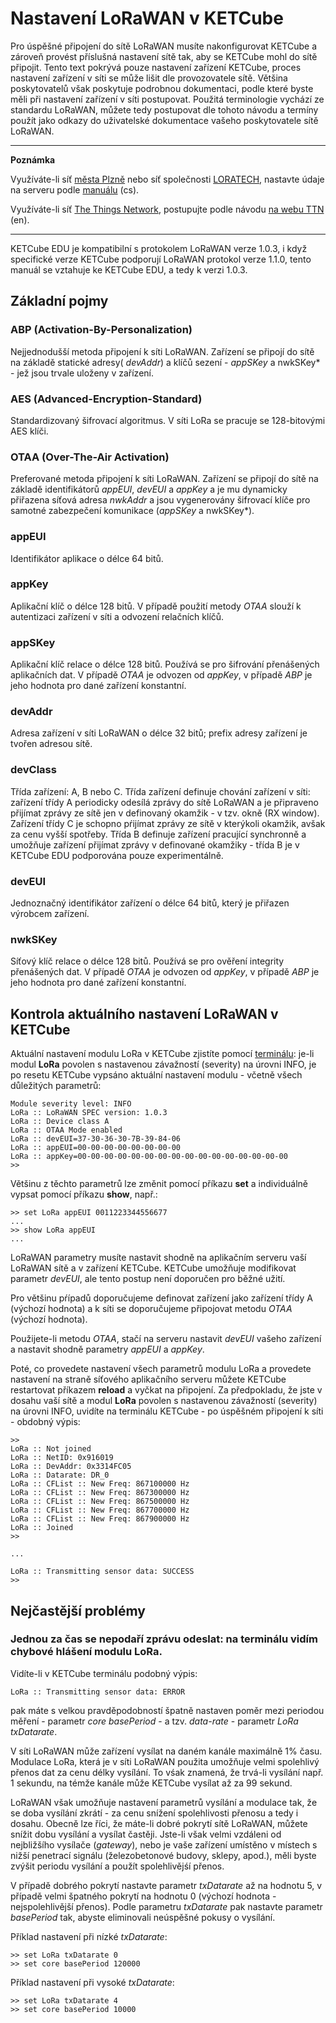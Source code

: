 # Nastavení LoRaWAN v KETCube

Pro úspěšné připojení do sítě LoRaWAN musíte nakonfigurovat KETCube a zároveň provést příslušná nastavení sítě tak, aby se KETCube mohl do sítě připojit. Tento text pokrývá pouze nastavení zařízení KETCube, proces nastavení zařízení v síti se může lišit dle provozovatele sítě. Většina poskytovatelů však poskytuje podrobnou dokumentaci, podle které byste měli při nastavení zařízení v síti postupovat. Použitá terminologie vychází ze standardu LoRaWAN, můžete tedy postupovat dle tohoto návodu a termíny použít jako odkazy do uživatelské dokumentace vašeho poskytovatele sítě LoRaWAN. 

---
**Poznámka**

Využíváte-li síť [města Plzně](https://lora.plzen.eu/) nebo síť společnosti [LORATECH](https://app.loratech.cz), nastavte údaje na serveru podle [manuálu](https://app.loratech.cz/manual.pdf) (cs).

Využíváte-li síť [The Things Network](https://www.thethingsnetwork.org/), postupujte podle návodu [na webu TTN](https://www.thethingsnetwork.org/docs/devices) (en).

---

KETCube EDU je kompatibilní s protokolem LoRaWAN verze 1.0.3, i když specifické verze KETCube podporují LoRaWAN protokol verze 1.1.0, tento manuál se vztahuje ke KETCube EDU, a tedy k verzi 1.0.3.

## Základní pojmy

### ABP (Activation-By-Personalization)
Nejjednodušší metoda připojení k síti LoRaWAN. Zařízení se připojí do sítě na základě statické adresy( *devAddr*) a klíčů sezení - *appSKey* a nwkSKey* - jež jsou trvale uloženy v zařízení.

### AES (Advanced-Encryption-Standard)
Standardizovaný šifrovací algoritmus. V síti LoRa se pracuje se 128-bitovými AES klíči.

### OTAA (Over-The-Air Activation)
Preferované metoda připojení k síti LoRaWAN. Zařízení se připojí do sítě na základě identifikátorů *appEUI*, *devEUI* a *appKey* a je mu dynamicky přiřazena síťová adresa *nwkAddr* a jsou vygenerovány šifrovací klíče pro samotné zabezpečení komunikace (*appSKey* a nwkSKey*).

### appEUI
Identifikátor aplikace o délce 64 bitů.

### appKey
Aplikační klíč o délce 128 bitů. V případě použití metody *OTAA* slouží k autentizaci zařízení v síti a odvození relačních klíčů.

### appSKey
Aplikační klíč relace o délce 128 bitů. Používá se pro šifrování přenášených aplikačních dat. V případě *OTAA* je odvozen od *appKey*, v případě *ABP* je jeho hodnota pro dané zařízení konstantní.

### devAddr
Adresa zařízení v síti LoRaWAN o délce 32 bitů; prefix adresy zařízení je tvořen adresou sítě.

### devClass
Třída zařízení: A, B nebo C. Třída zařízení definuje chování zařízení v síti: zařízení třídy A periodicky odesílá zprávy do sítě LoRaWAN a je připraveno přijímat zprávy ze sítě jen v definovaný okamžik - v tzv. okně (RX window). Zařízení třídy C je schopno pŕijímat zprávy ze sítě v kterýkoli okamžik, avšak za cenu vyšší spotřeby. Třída B definuje zařízení pracující synchronně a umožňuje zařízení přijímat zprávy v definované okamžiky - třída B je v KETCube EDU podporována pouze experimentálně.

### devEUI
Jednoznačný identifikátor zařízení o délce 64 bitů, který je přiřazen výrobcem zařízení.

### nwkSKey
Síťový klíč relace o délce 128 bitů. Používá se pro ověření integrity přenášených dat. V případě *OTAA* je odvozen od *appKey*, v případě *ABP* je jeho hodnota pro dané zařízení konstantní.

## Kontrola aktuálního nastavení LoRaWAN v KETCube
Aktuální nastavení modulu LoRa v KETCube zjistíte pomocí [terminálu](settings.md): je-li modul **LoRa** povolen s nastavenou závažností (severity) na úrovni INFO, je po resetu KETCube vypsáno aktuální nastavení modulu - včetně všech důležitých parametrů:

```
Module severity level: INFO
LoRa :: LoRaWAN SPEC version: 1.0.3
LoRa :: Device class A
LoRa :: OTAA Mode enabled
LoRa :: devEUI=37-30-36-30-7B-39-84-06
LoRa :: appEUI=00-00-00-00-00-00-00-00
LoRa :: appKey=00-00-00-00-00-00-00-00-00-00-00-00-00-00-00-00
>>
```

Většinu z těchto parametrů lze změnit pomocí příkazu **set** a individuálně vypsat pomocí příkazu **show**, např.:

```
>> set LoRa appEUI 0011223344556677
...
>> show LoRa appEUI
...
```

LoRaWAN parametry musíte nastavit shodně na aplikačním serveru vaší LoRaWAN sítě a v zařízení KETCube. KETCube umožňuje modifikovat parametr *devEUI*, ale tento postup není doporučen pro běžné užití.

Pro většinu pŕípadů doporučujeme definovat zařízení jako zařízení třídy A (výchozí hodnota) a k síti se doporučujeme připojovat metodu *OTAA* (výchozí hodnota).

Použijete-li metodu *OTAA*, stačí na serveru nastavit *devEUI* vašeho zařízení a nastavit shodně parametry *appEUI* a *appKey*.

Poté, co provedete nastavení všech parametrů modulu LoRa a provedete nastavení na straně síťového aplikačního serveru můžete KETCube restartovat příkazem **reload** a vyčkat na připojení. Za předpokladu, že jste v dosahu vaší sítě a modul **LoRa** povolen s nastavenou závažností (severity) na úrovni INFO, uvidíte na terminálu KETCube - po úspěšném připojení k síti - obdobný výpis:

```
>>
LoRa :: Not joined
LoRa :: NetID: 0x916019
LoRa :: DevAddr: 0x3314FC05
LoRa :: Datarate: DR_0
LoRa :: CFList :: New Freq: 867100000 Hz
LoRa :: CFList :: New Freq: 867300000 Hz
LoRa :: CFList :: New Freq: 867500000 Hz
LoRa :: CFList :: New Freq: 867700000 Hz
LoRa :: CFList :: New Freq: 867900000 Hz
LoRa :: Joined
>>

...

LoRa :: Transmitting sensor data: SUCCESS
>>
```

## Nejčastější problémy

### Jednou za čas se nepodaří zprávu odeslat: na terminálu vidím chybové hlášení modulu LoRa.

Vidíte-li v KETCube terminálu podobný výpis:

```
LoRa :: Transmitting sensor data: ERROR
```
pak máte s velkou pravděpodobností špatně nastaven poměr mezi periodou měření - parametr *core basePeriod* -  a tzv. *data-rate* - parametr *LoRa txDatarate*.

V síti LoRaWAN může zařízení vysílat na daném kanále maximálně 1% času. Modulace LoRa, která je v síti LoRaWAN použita umožňuje velmi spolehlivý přenos dat za cenu délky vysílání. To vśak znamená, že trvá-li vysílání např. 1 sekundu, na témže kanále může KETCube vysílat až za 99 sekund. 

LoRaWAN však umožňuje nastavení parametrů vysílání a modulace tak, že se doba vysílání zkrátí - za cenu snížení spolehlivosti přenosu a tedy i dosahu. Obecně lze říci, že máte-li dobré pokrytí sítě LoRaWAN, můžete snížit dobu vysílání a vysílat častěji. Jste-li však velmi vzdáleni od nejbližšího vysílače (*gateway*), nebo je vaše zařízení umístěno v místech s nižší penetrací signálu (železobetonové budovy, sklepy, apod.), měli byste zvýšit periodu vysílání a použít spolehlivějśí přenos.

V případě dobrého pokrytí nastavte parametr *txDatarate* až na hodnotu 5, v případě velmi špatného pokrytí na hodnotu 0 (výchozí hodnota - nejspolehlivější přenos). Podle parametru *txDatarate* pak nastavte parametr *basePeriod* tak, abyste eliminovali neúspěšné pokusy o vysílání.

Příklad nastavení při nízké *txDatarate*:

```
>> set LoRa txDatarate 0
>> set core basePeriod 120000
```

Příklad nastavení při vysoké *txDatarate*:

```
>> set LoRa txDatarate 4
>> set core basePeriod 10000
```
